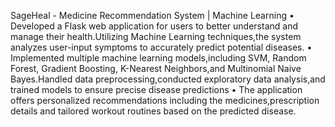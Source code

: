 SageHeal - Medicine Recommendation System | Machine Learning
• Developed a Flask web application for users to better understand and manage their health.Utilizing Machine Learning
techniques,the system analyzes user-input symptoms to accurately predict potential diseases.
• Implemented multiple machine learning models,including SVM, Random Forest, Gradient Boosting, K-Nearest
Neighbors,and Multinomial Naive Bayes.Handled data preprocessing,conducted exploratory data analysis,and trained
models to ensure precise disease predictions
• The application offers personalized recommendations including the medicines,prescription details and tailored workout
routines based on the predicted disease.

